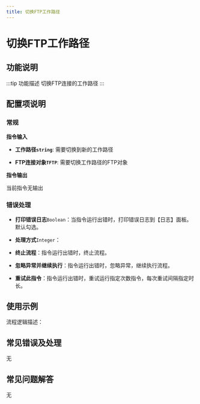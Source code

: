 ```yaml
---
title: 切换FTP工作路径
---
```


# 切换FTP工作路径

## 功能说明

:::tip 功能描述
切换FTP连接的工作路径
:::

## 配置项说明

### 常规

**指令输入**

- **工作路径`string`**: 需要切换到新的工作路径

- **FTP连接对象`TFTP`**: 需要切换工作路径的FTP对象


**指令输出**

当前指令无输出

### 错误处理

- **打印错误日志**`Boolean`：当指令运行出错时，打印错误日志到【日志】面板。默认勾选。

- **处理方式**`Integer`：

 - **终止流程**：指令运行出错时，终止流程。

 - **忽略异常并继续执行**：指令运行出错时，忽略异常，继续执行流程。

 - **重试此指令**：指令运行出错时，重试运行指定次数指令，每次重试间隔指定时长。

## 使用示例

流程逻辑描述：

## 常见错误及处理

无

## 常见问题解答

无

